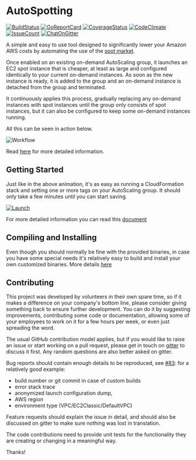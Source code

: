 # AutoSpotting #

[![BuildStatus](https://travis-ci.org/cristim/autospotting.svg?branch=master)](https://travis-ci.org/cristim/autospotting)
[![GoReportCard](https://goreportcard.com/badge/github.com/cristim/autospotting)](https://goreportcard.com/report/github.com/cristim/autospotting)
[![CoverageStatus](https://coveralls.io/repos/github/cristim/autospotting/badge.svg?branch=master)](https://coveralls.io/github/cristim/autospotting?branch=master)
[![CodeClimate](https://codeclimate.com/github/cristim/autospotting/badges/gpa.svg)](https://codeclimate.com/github/cristim/autospotting)
[![IssueCount](https://codeclimate.com/github/cristim/autospotting/badges/issue_count.svg)](https://codeclimate.com/github/cristim/autospotting)
[![ChatOnGitter](https://badges.gitter.im/cristim/autospotting.svg)](https://gitter.im/cristim/autospotting?utm_source=badge&utm_medium=badge&utm_campaign=pr-badge)

A simple and easy to use tool designed to significantly lower your Amazon AWS
costs by automating the use of the [spot
market](https://aws.amazon.com/ec2/spot).

Once enabled on an existing on-demand AutoScaling group, it launches an EC2 spot
instance that is cheaper, at least as large and configured identically to your
current on-demand instances. As soon as the new instance is ready, it is added
to the group and an on-demand instance is detached from the group
and terminated.

It continuously applies this process, gradually replacing any on-demand
instances with spot instances until the group only consists of spot instances,
but it can also be configured to keep some on-demand instances running.

All this can be seen in action below.

![Workflow](https://cdn.cloudprowess.com/images/autospotting.gif)

Read [here](./TECHNICAL_DETAILS.md) for more detailed information.

## Getting Started ##

Just like in the above animation, it's as easy as running a CloudFormation stack
and setting one or more tags on your AutoScaling group. It should only take a
few minutes until you can start saving.

[![Launch](https://s3.amazonaws.com/cloudformation-examples/cloudformation-launch-stack.png)](https://console.aws.amazon.com/cloudformation/home?region=us-east-1#/stacks/new?stackName=AutoSpotting&templateURL=https://s3.amazonaws.com/cloudprowess/dv/template.json)

For more detailed information you can read this [document](./START.md)

## Compiling and Installing ##

Even though you should normally be fine with the provided binaries, in case you
have some special needs it's relatively easy to build and install your own
customized binaries. More details [here](./SETUP.md)

## Contributing ##

This project was developed by volunteers in their own spare time, so if it makes
a difference on your company's bottom line, please consider giving something
back to ensure further development. You can do it by suggesting improvements,
contributing some code or documentation, allowing some of your employees to work
on it for a few hours per week, or even just spreading the word.

The usual GitHub contribution model applies, but if you would like to raise an
issue or start working on a pull request, please get in touch on
[gitter](https://gitter.im/cristim/autospotting) to discuss it first. Any
random questions are also better asked on gitter.

Bug reports should contain enough details to be reproduced, see
[#83](https://github.com/cristim/autospotting/issues/83): for a relatively good
example:

- build number or git commit in case of custom builds
- error stack trace
- anonymized launch configuration dump,
- AWS region
- environment type (VPC/EC2Classic/DefaultVPC)

Feature requests should explain the issue in detail, and should also be
discussed on gitter to make sure nothing was lost in translation.

The code contributions need to provide unit tests for the functionality they
are creating or changing in a meaningful way.

Thanks!
